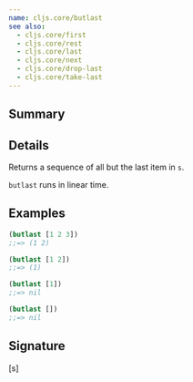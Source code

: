 ```yaml
---
name: cljs.core/butlast
see also:
  - cljs.core/first
  - cljs.core/rest
  - cljs.core/last
  - cljs.core/next
  - cljs.core/drop-last
  - cljs.core/take-last
---
```


## Summary

## Details

Returns a sequence of all but the last item in `s`.

`butlast` runs in linear time.

## Examples

```clj
(butlast [1 2 3])
;;=> (1 2)

(butlast [1 2])
;;=> (1)

(butlast [1])
;;=> nil

(butlast [])
;;=> nil
```

## Signature
[s]

